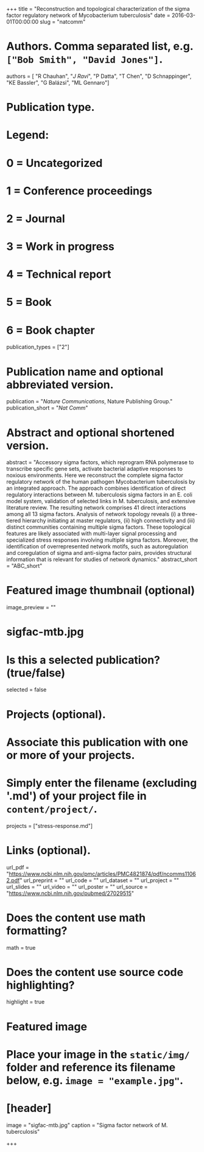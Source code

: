 +++
title = "Reconstruction and topological characterization of the sigma factor regulatory network of Mycobacterium tuberculosis"
date = 2016-03-01T00:00:00
slug = "natcomm"

# Authors. Comma separated list, e.g. `["Bob Smith", "David Jones"]`.
authors = [ "R Chauhan", "*J Ravi*", "P Datta", "T Chen", "D Schnappinger", "KE Bassler", "G Balázsi", "ML Gennaro"]

# Publication type.
# Legend:
# 0 = Uncategorized
# 1 = Conference proceedings
# 2 = Journal
# 3 = Work in progress
# 4 = Technical report
# 5 = Book
# 6 = Book chapter
publication_types = ["2"]

# Publication name and optional abbreviated version.
publication = "*Nature Communications*, Nature Publishing Group."
publication_short = "*Nat Comm*"

# Abstract and optional shortened version.
abstract = "Accessory sigma factors, which reprogram RNA polymerase to transcribe specific gene sets, activate bacterial adaptive responses to noxious environments. Here we reconstruct the complete sigma factor regulatory network of the human pathogen Mycobacterium tuberculosis by an integrated approach. The approach combines identification of direct regulatory interactions between M. tuberculosis sigma factors in an E. coli model system, validation of selected links in M. tuberculosis, and extensive literature review. The resulting network comprises 41 direct interactions among all 13 sigma factors. Analysis of network topology reveals (i) a three-tiered hierarchy initiating at master regulators, (ii) high connectivity and (iii) distinct communities containing multiple sigma factors. These topological features are likely associated with multi-layer signal processing and specialized stress responses involving multiple sigma factors. Moreover, the identification of overrepresented network motifs, such as autoregulation and coregulation of sigma and anti-sigma factor pairs, provides structural information that is relevant for studies of network dynamics."
abstract_short = "ABC_short"

# Featured image thumbnail (optional)
image_preview = ""
# sigfac-mtb.jpg

# Is this a selected publication? (true/false)
selected = false

# Projects (optional).
#   Associate this publication with one or more of your projects.
#   Simply enter the filename (excluding '.md') of your project file in `content/project/`.
projects = ["stress-response.md"]

# Links (optional).
url_pdf = "https://www.ncbi.nlm.nih.gov/pmc/articles/PMC4821874/pdf/ncomms11062.pdf"
url_preprint = ""
url_code = ""
url_dataset = ""
url_project = ""
url_slides = ""
url_video = ""
url_poster = ""
url_source = "https://www.ncbi.nlm.nih.gov/pubmed/27029515"

# Does the content use math formatting?
math = true

# Does the content use source code highlighting?
highlight = true

# Featured image
# Place your image in the `static/img/` folder and reference its filename below, e.g. `image = "example.jpg"`.
# [header]
image = "sigfac-mtb.jpg"
caption = "Sigma factor network of M. tuberculosis"

+++



